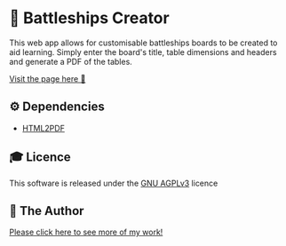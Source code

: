# 🚢 Battleships Creator
This web app allows for customisable battleships boards to be created to aid learning. Simply enter the board's title, table dimensions and headers and generate a PDF of the tables.

[Visit the page here 🚀](https://battleships.tomstowe.co.uk)

## ⚙️ Dependencies
* [HTML2PDF](https://ekoopmans.github.io/html2pdf.js/)

## 🎓 Licence
This software is released under the [GNU AGPLv3](LICENSE) licence

## 👨 The Author
[Please click here to see more of my work!](https://tomstowe.co.uk)
